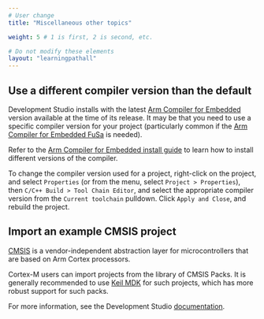 ```yaml
---
# User change
title: "Miscellaneous other topics"

weight: 5 # 1 is first, 2 is second, etc.

# Do not modify these elements
layout: "learningpathall"
---
```


## Use a different compiler version than the default

Development Studio installs with the latest [Arm Compiler for Embedded](https://developer.arm.com/Tools%20and%20Software/Arm%20Compiler%20for%20Embedded) version available at the time of its release. It may be that you need to use a specific compiler version for your project (particularly common if the [Arm Compiler for Embedded FuSa](https://developer.arm.com/Tools%20and%20Software/Arm%20Compiler%20for%20Embedded%20FuSa) is needed).

Refer to the [Arm Compiler for Embedded install guide](/install-guides/armclang/) to learn how to install different versions of the compiler.

To change the compiler version used for a project, right-click on the project, and select `Properties` (or from the menu, select `Project > Properties`), then `C/C++ Build > Tool Chain Editor`, and select the appropriate compiler version from the `Current toolchain` pulldown. Click `Apply and Close`, and rebuild the project.

## Import an example CMSIS project

[CMSIS](https://developer.arm.com/tools-and-software/embedded/cmsis) is a vendor-independent abstraction layer for microcontrollers that are based on Arm Cortex processors.

Cortex-M users can import projects from the library of CMSIS Packs. It is generally recommended to use [Keil MDK](https://www2.keil.com/mdk5) for such projects, which has more robust support for such packs.

For more information, see the Development Studio [documentation](https://developer.arm.com/documentation/101469/latest/Migrating-from-DS-5-to-Arm-Development-Studio/CMSIS-Packs).
